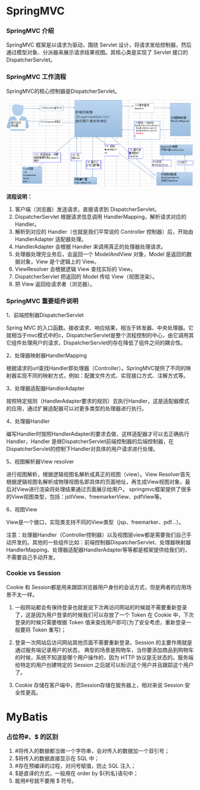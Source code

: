 # SpringMVC

### SpringMVC 介绍

SpringMVC 框架是以请求为驱动，围绕 Servlet 设计，将请求发给控制器，然后通过模型对象、分派器来展示请求结果视图。其核心类是实现了 Servlet 接口的 DispatcherServlet。

### SpringMVC 工作流程

SpringMVC的核心控制器是DispatcherServlet。

<img src="image\7b948963f66748798d25ad194708bc0c.png" alt="SpringMVC运行原理" style="zoom:80%;" />

**流程说明：**

1. 客户端（浏览器）发送请求，直接请求到 DispatcherServlet。
2. DispatcherServlet 根据请求信息调用 HandlerMapping，解析请求对应的 Handler。
3. 解析到对应的 Handler（也就是我们平常说的 Controller 控制器）后，开始由 HandlerAdapter 适配器处理。
4. HandlerAdapter 会根据 Handler 来调用真正的处理器处理请求。
5. 处理器处理完业务后，会返回一个 ModelAndView 对象，Model 是返回的数据对象，View 是个逻辑上的 View。
6. ViewResolver 会根据逻辑 View 查找实际的 View。
7. DispatcherServlet 把返回的 Model 传给 View（视图渲染）。
8. 把 View 返回给请求者（浏览器）。

### SpringMVC 重要组件说明

1、前端控制器DispatcherServlet

Spring MVC 的入口函数。接收请求、响应结果，相当于转发器、中央处理器。它就相当于mvc模式中的c，DispatcherServlet是整个流程控制的中心，由它调用其它组件处理用户的请求，DispatcherServlet的存在降低了组件之间的耦合性。

2、处理器映射器HandlerMapping

根据请求的url查找Handler即处理器（Controller）。SpringMVC提供了不同的映射器实现不同的映射方式，例如：配置文件方式、实现接口方式、注解方式等。

3、处理器适配器HandlerAdapter

按照特定规则（HandlerAdapter要求的规则）去执行Handler，这是适配器模式的应用，通过扩展适配器可以对更多类型的处理器进行执行。

4、处理器Handler

编写Handler时按照HandlerAdapter的要求去做，这样适配器才可以去正确执行Handler，Handler 是继DispatcherServlet前端控制器的后端控制器，在DispatcherServlet的控制下Handler对具体的用户请求进行处理。

5、视图解析器View resolver

进行视图解析，根据逻辑视图名解析成真正的视图（view）。View  Resolver首先根据逻辑视图名解析成物理视图名即具体的页面地址，再生成View视图对象，最后对View进行渲染将处理结果通过页面展示给用户。 springmvc框架提供了很多的View视图类型，包括：jstlView、freemarkerView、pdfView等。

6、视图View

View是一个接口，实现类支持不同的View类型（jsp、freemarker、pdf...）。

注意：处理器Handler（Controller控制器）以及视图层view都是需要我们自己手动开发的。其他的一些组件比如：前端控制器DispatcherServlet、处理器映射器HandlerMapping、处理器适配器HandlerAdapter等等都是框架提供给我们的，不需要自己手动开发。

### Cookie vs Session

Cookie 和 Session都是用来跟踪浏览器用户身份的会话方式，但是两者的应用场景不太一样。

1. 一般网站都会有保持登录也就是说下次再访问网站的时候就不需要重新登录了，这是因为用户登录的时候我们可以存放了一个 Token 在 Cookie 中，下次登录的时候只需要根据 Token 值来查找用户即可(为了安全考虑，重新登录一般要将 Token 重写)；

2. 登录一次网站后访问网站其他页面不需要重新登录。Session 的主要作用就是通过服务端记录用户的状态， 典型的场景是购物车，当你要添加商品到购物车的时候，系统不知道是哪个用户操作的，因为 HTTP 协议是无状态的。服务端给特定的用户创建特定的 Session 之后就可以标识这个用户并且跟踪这个用户了。

3. Cookie 存储在客户端中，而Session存储在服务器上，相对来说 Session 安全性更高。

# MyBatis

### 占位符#、$ 的区别

1. #将传入的数据都当做一个字符串，会对传入的数据加一个双引号；
2. $将传入的数据直接显示在 SQL 中；
3. #存在预编译的过程，对问号赋值，防止 SQL 注入；
4. $是直译的方式，一般用在 order by ${列名}语句中；
5. 能用#号就不要用 $ 符号。

